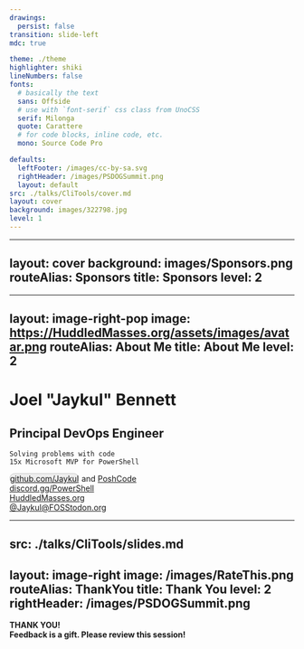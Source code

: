 ```yaml
---
drawings:
  persist: false
transition: slide-left
mdc: true

theme: ./theme
highlighter: shiki
lineNumbers: false
fonts:
  # basically the text
  sans: Offside
  # use with `font-serif` css class from UnoCSS
  serif: Milonga
  quote: Carattere
  # for code blocks, inline code, etc.
  mono: Source Code Pro

defaults:
  leftFooter: /images/cc-by-sa.svg
  rightHeader: /images/PSDOGSummit.png
  layout: default
src: ./talks/CliTools/cover.md
layout: cover
background: images/322798.jpg
level: 1
---
```

<!-- The content should come from cover.md -->
---
layout: cover
background: images/Sponsors.png
routeAlias: Sponsors
title: Sponsors
level: 2
---
<!-- The sponsors slide has no content -->
---
layout: image-right-pop
image: https://HuddledMasses.org/assets/images/avatar.png
routeAlias: About Me
title: About Me
level: 2
---

# Joel "Jaykul" Bennett

## Principal DevOps Engineer

``` text
Solving problems with code
15x Microsoft MVP for PowerShell
```

  <div class="absolute bottom-16 left-16">
    <a href="https://github.com/Jaykul"><logos-github-icon style="background: #eee; border: 1px solid #ccc; border-radius: 1em" /> github.com/Jaykul</a> and <a href="https://github.com/PoshCode">PoshCode</a><br/>
    <a href="https://discord.gg/PowerShell"><logos-discord-icon /> discord.gg/PowerShell</a><br/>
    <a href="https://HuddledMasses.org"><emojione-statue-of-liberty /> HuddledMasses.org</a><br/>
    <a href="https://fosstodon.org/@Jaykul"><logos-mastodon-icon /> @Jaykul@FOSStodon.org</a><br/>
  </div>

<!--

For those of you who came to this talk despite not knowing me, thank you, and let me introduce myself.

I'm Joel Bennett, and I'm from upstate New York by way of the grasslands of Guanacaste, Costa Rica. I have been "Jaykul" (J. Cool) online since the 1990s, and I'm currently a Principal DevOps Engineer! I've been solving problems with code since the last century, and I've been recognized as a Microsoft MVP for PowerShell fifteen times in a row now. I am an open source developer, and I coordinate the official PowerShell support chat and virtual user group, so you can find me on GitHub, Discord, Mastodon, and more rarely on Slack and Twitter, and I'm always happy to chat about PowerShell, DevOps, GitOps.

-->

---
src: ./talks/CliTools/slides.md
---
layout: image-right
image: /images/RateThis.png
routeAlias: ThankYou
title: Thank You
level: 2
rightHeader: /images/PSDOGSummit.png
---

<div class="text-blend text-7xl" style="font-weight:700;" >
THANK YOU!
</div>
<div class="text-6xl top-20 relative" style="font-weight:700;" >
Feedback is a gift. Please review this session!
</div>

<!-- TODO: Make a layout where this image and the header/foooter images can all show up -->